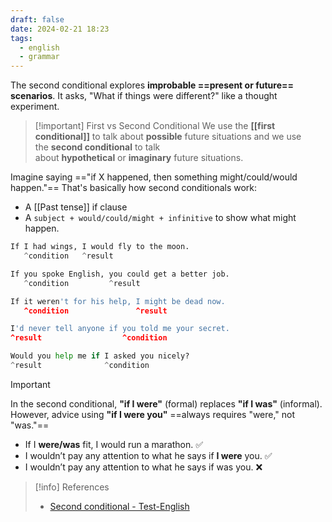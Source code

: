 ```yaml
---
draft: false
date: 2024-02-21 18:23
tags:
  - english
  - grammar
---
```


The second conditional explores **improbable ==present or future== scenarios**. It asks, "What if things were different?" like a thought experiment.

> [!important] First vs Second Conditional
> We use the **[[first conditional]]** to talk about **possible** future situations and we use the **second conditional** to talk about **hypothetical** or **imaginary** future situations.

Imagine saying =="if X happened, then something might/could/would happen."== That's basically how second conditionals work: 
- A [[Past tense]] if clause
- A `subject + would/could/might + infinitive` to show what might happen.

```py
If I had wings, I would fly to the moon.
   ^condition   ^result

If you spoke English, you could get a better job.
   ^condition         ^result

If it weren't for his help, I might be dead now.
   ^condition               ^result

I'd never tell anyone if you told me your secret.
^result                  ^condition

Would you help me if I asked you nicely?
^result              ^condition
```

>[!important] 
> In the second conditional, **"if I were"** (formal) replaces **"if I was"** (informal). 
> However, advice using **"if I were you"** ==always requires "were," not "was."==
> - If I **were/was** fit, I would run a marathon. ✅
> - I wouldn’t pay any attention to what he says if **I were** you. ✅
> - I wouldn’t pay any attention to what he says if was you. ❌

> [!info] References
> - [Second conditional - Test-English](https://test-english.com/grammar-points/a2/second-conditional/)
